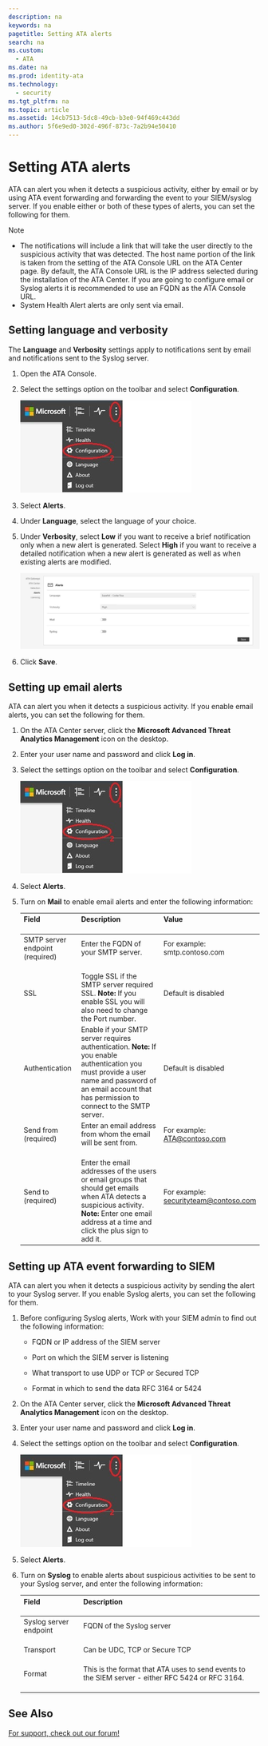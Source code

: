 ```yaml
---
description: na
keywords: na
pagetitle: Setting ATA alerts
search: na
ms.custom: 
  - ATA
ms.date: na
ms.prod: identity-ata
ms.technology: 
  - security
ms.tgt_pltfrm: na
ms.topic: article
ms.assetid: 14cb7513-5dc8-49cb-b3e0-94f469c443dd
ms.author: 5f6e9ed0-302d-496f-873c-7a2b94e50410
---
```

# Setting ATA alerts
ATA can alert you when it detects a suspicious activity, either by email or by using ATA event forwarding and forwarding the event to your SIEM/syslog server. If you enable either or both of these types of alerts, you can set the following for them.

> [!NOTE]
> - The notifications will include a link that will take the user directly to the suspicious activity that was detected. The host name portion of the link is taken from the setting of the ATA Console URL on the ATA Center page. By default, the ATA Console URL is the IP address selected during the installation of the ATA Center.  If you are going to configure email or Syslog alerts it is recommended to use an FQDN as the ATA Console URL.
> - System Health Alert alerts are only sent via email.

## Setting language and verbosity
The **Language** and **Verbosity** settings apply to notifications sent by email and notifications sent to the Syslog server.

1. Open the ATA Console.

2. Select the settings option on the toolbar and select **Configuration**.

   ![](../Image/ATA_config_icon.JPG)

3. Select **Alerts**.

4. Under **Language**, select the language of your choice.

5. Under **Verbosity**, select **Low** if you want to receive a brief notification only when a new alert is generated. Select **High** if you want to receive a detailed notification when a new alert is generated as well as when existing alerts are modified.

   ![](../Image/ATA_alerts_verbosity_language.JPG)

6. Click **Save**.

## Setting up email alerts
ATA can alert you when it detects a suspicious activity. If you enable email alerts, you can set the following for them.

1. On the ATA Center server, click the **Microsoft Advanced Threat Analytics Management** icon on the desktop.

2. Enter your user name and password and click **Log in**.

3. Select the settings option on the toolbar and select **Configuration**.

   ![](../Image/ATA_config_icon.JPG)

4. Select **Alerts**.

5. Turn on **Mail** to enable email alerts and enter the following information:

   |Field <br /> <br />|Description <br /> <br />|Value <br /> <br />|
   |---------|---------------|---------|
   |SMTP server endpoint (required) <br /> <br />|Enter the FQDN of your SMTP server. <br /> <br />|For example: <br />smtp.contoso.com <br /> <br />|
   |SSL <br /> <br />|Toggle SSL if the SMTP server required SSL. **Note:** If you enable SSL you will also need to change the Port number. <br />|Default is disabled <br /> <br />|
   |Authentication <br /> <br />|Enable if your SMTP server requires authentication. **Note:** If you enable authentication you must provide a user name and password of an email account that has permission to connect to the SMTP server. <br />|Default is disabled <br /> <br />|
   |Send from (required) <br /> <br />|Enter an email address from whom the email will be sent from. <br /> <br />|For example: <br />ATA@contoso.com <br /> <br />|
   |Send to (required) <br /> <br />|Enter the email addresses of the users or email groups that should get emails when ATA detects a suspicious activity. **Note:** Enter one email address at a time and click the plus sign to add it. <br />|For example: <br />securityteam@contoso.com <br /> <br />|

## Setting up ATA event forwarding to SIEM
ATA can alert you when it detects a suspicious activity by sending the alert to your Syslog server. If you enable Syslog alerts, you can set the following for them.

1. Before configuring Syslog alerts, Work with your SIEM admin to find out the following information:

   - FQDN or IP address of the SIEM server

   - Port on which the SIEM server is listening

   - What transport to use UDP or TCP or Secured TCP

   - Format in which to send the data RFC 3164 or 5424

2. On the ATA Center server, click the **Microsoft Advanced Threat Analytics Management** icon on the desktop.

3. Enter your user name and password and click **Log in**.

4. Select the settings option on the toolbar and select **Configuration**.

   ![](../Image/ATA_config_icon.JPG)

5. Select **Alerts**.

6. Turn on **Syslog** to enable alerts about suspicious activities  to be sent to your Syslog server, and enter the following information:

   |Field <br /> <br />|Description <br /> <br />|
   |---------|---------------|
   |Syslog server endpoint <br /> <br />|FQDN of the Syslog server <br /> <br />|
   |Transport <br /> <br />|Can be UDC, TCP or Secure TCP <br /> <br />|
   |Format <br /> <br />|This is the format that ATA uses to send events to the SIEM server - either RFC 5424 or RFC 3164. <br /> <br />|

## See Also
[For support, check out our forum!](https://social.technet.microsoft.com/Forums/security/en-US/home?forum=mata)

